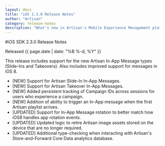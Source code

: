 ```yaml
---
layout: docs
title: "iOS 2.3.0 Release Notes"
author: "Artisan"
category: release-notes
description: "What's new in Artisan's Mobile Experience Management platform."
---
```

#iOS SDK 2.3.0 Release Notes

Released {{ page.date | date: "%B %-d, %Y" }}

This release includes support for the new Artisan In-App Message types (Slide-Ins and Takeovers).  Also includes improved support for messages in iOS 8.  

* [NEW] Support for Artisan Slide-In In-App Messages.
* [NEW] Support for Artisan Takeover In-App Messages.
* [NEW] Added persistent tracking of Campaign IDs across sessions for users who experience a campaign.
* [NEW] Addition of ability to trigger an In-App message when the first Artisan playlist arrives.
* [UPDATED] Support for In-App Message rotation to better match how iOS8 handles app rotation events.
* [UPDATED] Updated logic to retire Artisan image assets stored on the device that are no longer required.
* [UPDATED] Additional type-checking when interacting with Artisan's Store-and-Forward Core Data analytics database.